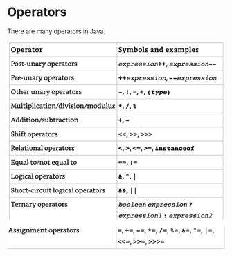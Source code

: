 # Operators

There are many operators in Java.

![image-20210327215053401](/blob/03-Operators/image-20210327215053401.png)
